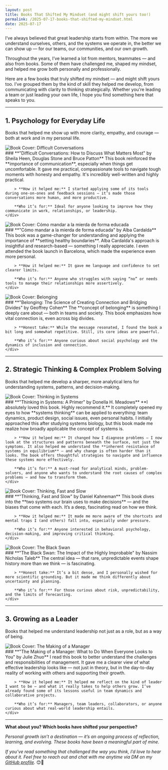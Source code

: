 ```yaml
---
layout: post
title: Books That Shifted My Mindset (and might shift yours too!)
permalink: /2025-07-17-books-that-shifted-my-mindset.html
date: 2025-07-17
---
```


I’ve always believed that great leadership starts from within. The more we understand ourselves, others, and the systems we operate in, the better we can show up — for our teams, our communities, and our own growth.

Throughout the years, I’ve learned a lot from mentors, teammates — and also from books. Some of them have challenged me, shaped my mindset, and helped me grow both personally and professionally.

Here are a few books that truly shifted my mindset — and might shift yours too. I’ve grouped them by the kind of skill they helped me develop, from communicating with clarity to thinking strategically. Whether you're leading a team or just leading your own life, I hope you find something here that speaks to you.

---

## **1. Psychology for Everyday Life**

Books that helped me show up with more clarity, empathy, and courage — both at work and in my personal life.

<div class="book-entry">
    <img src="/assets/images/difficult-conversations-how-to-discuss-what-matters-most.jpg" alt="Book Cover: Difficult Conversations">
    <div class="content">
        ### **"Difficult Conversations: How to Discuss What Matters Most" by Sheila Heen, Douglas Stone and Bruce Patton**
        This book reinforced the **importance of communication**, especially when things get uncomfortable. It gave me practical, compassionate tools to navigate tough moments with honesty and empathy. It's incredibly well-written and highly practical.

        > **How it helped me:** I started applying some of its tools during one-on-ones and feedback sessions — it’s made those conversations more human, and more productive.

        **Who it’s for:** Ideal for anyone looking to improve how they communicate in work, relationships, or leadership.
    </div>
</div>

<div class="book-entry">
    <img src="/assets/images/como-mandar-a-la-mierda-de-forma-educada.jpg" alt="Book Cover: Cómo mandar a la mierda de forma educada">
    <div class="content">
        ### **"Cómo mandar a la mierda de forma educada" by Alba Cardalda**
        This book was a game-changer for understanding and applying the importance of **setting healthy boundaries**. Alba Cardalda's approach is insightful and research-based — something I really appreciate. I even attended the book launch in Barcelona, which made the experience even more personal.

        > **How it helped me:** It gave me language and confidence to set clearer limits.

        **Who it’s for:** Anyone who struggles with saying “no” or needs tools to manage their relationships more assertively.
    </div>
</div>

<div class="book-entry">
    <img src="/assets/images/belonging-the-science-of-creating-connection-and-bridging-divides.jpg" alt="Book Cover: Belonging">
    <div class="content">
        ### **"Belonging: The Science of Creating Connection and Bridging Divides" by Geoffrey Cohen**
        The **concept of belonging** is something I deeply care about — both in teams and society. This book emphasizes how vital connection is, even across big divides.

        > **Honest take:** While the message resonated, I found the book a bit long and somewhat repetitive. Still, its core ideas are powerful.

        **Who it’s for:** Anyone curious about social psychology and the dynamics of inclusion and connection.
    </div>
</div>

---

## **2. Strategic Thinking & Complex Problem Solving**

Books that helped me develop a sharper, more analytical lens for understanding systems, patterns, and decision-making.

<div class="book-entry">
    <img src="/assets/images/thinking-in-systems.jpg" alt="Book Cover: Thinking in Systems">
    <div class="content">
        ### **"Thinking in Systems: A Primer" by Donella H. Meadows**
        **I absolutely loved this book. Highly recommend it.** It completely opened my eyes to how **systems thinking** can be applied to everything: team dynamics, product design, social issues, even personal habits. I initially approached this after studying systems biology, but this book made me realize how broadly applicable the concept of systems is.

        > **How it helped me:** It changed how I diagnose problems — I now look at the structures and patterns beneath the surface, not just the symptoms. It also helped me understand the **inherent resistance of systems in equilibrium** — and why change is often harder than it looks. The book offers thoughtful strategies to navigate and influence these systems more effectively.

        **Who it’s for:** A must-read for analytical minds, problem-solvers, and anyone who wants to understand the root causes of complex problems — and how to transform them.
    </div>
</div>

<div class="book-entry">
    <img src="/assets/images/thinking-fast-and-slow.jpg" alt="Book Cover: Thinking, Fast and Slow">
    <div class="content">
        ### **"Thinking, Fast and Slow" by Daniel Kahneman**
        This book dives into the **two systems our brain uses to make decisions** — and the biases that come with each. It’s a deep, fascinating read on how we think.

        > **How it helped me:** It made me more aware of the shortcuts and mental traps I (and others) fall into, especially under pressure.

        **Who it’s for:** Anyone interested in behavioral psychology, decision-making, and improving critical thinking.
    </div>
</div>

<div class="book-entry">
    <img src="/assets/images/the-black-swan.jpg" alt="Book Cover: The Black Swan">
    <div class="content">
        ### **"The Black Swan: The Impact of the Highly Improbable" by Nassim Nicholas Taleb**
        The central idea — that rare, unpredictable events shape history more than we think — is fascinating.

        > **Honest take:** It’s a bit dense, and I personally wished for more scientific grounding. But it made me think differently about uncertainty and planning.

        **Who it’s for:** For those curious about risk, unpredictability, and the limits of forecasting.
    </div>
</div>

---

## **3. Growing as a Leader**

Books that helped me understand leadership not just as a role, but as a way of being.

<div class="book-entry">
    <img src="/assets/images/the-making-of-a-manager.jpg" alt="Book Cover: The Making of a Manager">
    <div class="content">
        ### **"The Making of a Manager: What to Do When Everyone Looks to You" by Julie Zhuo**
        I read this book to better understand the challenges and responsibilities of management. It gave me a clearer view of what effective leadership looks like — not just in theory, but in the day-to-day reality of working with others and supporting their growth.

        > **How it helped me:** It helped me reflect on the kind of leader I want to be — and what it really takes to help others grow. I’ve already found some of its lessons useful in team dynamics and collaborative projects.

        **Who it’s for:** Managers, team leaders, collaborators, or anyone curious about what real-world leadership entails.
    </div>
</div>

---

**What about you? Which books have shifted your perspective?**

*Personal growth isn’t a destination — it’s an ongoing process of reflection, learning, and evolving. These books have been a meaningful part of mine.*

*If you’ve read something that challenged the way you think, I’d love to hear about it. Feel free to reach out and chat with me anytime via DM on my [GitHub profile](https://github.com/Ubikitina).* 😊💬